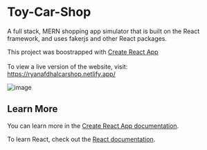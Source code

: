 # Toy-Car-Shop 
A full stack, MERN shopping app simulator that is built on the React framework, and uses fakerjs and other React packages.

This project was boostrapped with [Create React App](https://github.com/facebook/create-react-app)<br /><br />
To view a live version of the website, visit: https://ryanafdhalcarshop.netlify.app/

![image](https://user-images.githubusercontent.com/105259018/233517232-c3102e08-db83-4916-86c9-ffbfcc684e98.png)

## Learn More

You can learn more in the [Create React App documentation](https://facebook.github.io/create-react-app/docs/getting-started).

To learn React, check out the [React documentation](https://reactjs.org/).
